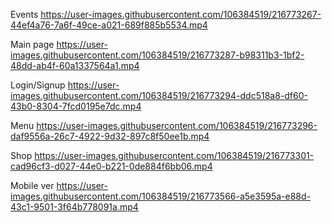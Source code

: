 







Events https://user-images.githubusercontent.com/106384519/216773267-44ef4a76-7a6f-49ce-a021-689f885b5534.mp4



Main page https://user-images.githubusercontent.com/106384519/216773287-b98311b3-1bf2-48dd-ab4f-60a1337564a1.mp4



Login/Signup https://user-images.githubusercontent.com/106384519/216773294-ddc518a8-df60-43b0-8304-7fcd0195e7dc.mp4



Menu https://user-images.githubusercontent.com/106384519/216773296-daf9556a-26c7-4922-9d32-897c8f50ee1b.mp4



Shop https://user-images.githubusercontent.com/106384519/216773301-cad96cf3-d027-44e0-b221-0de884f6bb06.mp4



Mobile ver https://user-images.githubusercontent.com/106384519/216773566-a5e3595a-e88d-43c1-9501-3f64b778091a.mp4

